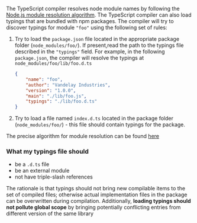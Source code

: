 The TypeScript compiler resolves node module names by following the [Node.js module resolution algorithm](https://nodejs.org/api/modules.html#modules_all_together).
The TypeScript compiler can also load typings that are bundled with npm packages.
The compiler will try to discover typings for module `"foo"` using the following set of rules:

1. Try to load the `package.json` file located in the appropriate package folder (`node_modules/foo/`). If present,read the path to the typings file described in the `"typings"` field. For example, in the following `package.json`, the compiler will resolve the typings at `node_modules/foo/lib/foo.d.ts`

   ```JSON
   {
       "name": "foo",
       "author": "Vandelay Industries",
       "version": "1.0.0",
       "main": "./lib/foo.js",
       "typings": "./lib/foo.d.ts"
   }
   ```

2. Try to load a file named `index.d.ts` located in the package folder (`node_modules/foo/`) - this file should contain typings for the package.

The precise algorithm for module resolution can be found [here](https://github.com/Microsoft/TypeScript/issues/2338)

### What my typings file should

* be a `.d.ts` file
* be an external module
* not have triple-slash references

The rationale is that typings should not bring new compilable items to the set of compiled files; otherwise actual implementation files in the package can be overwritten during compilation.
Additionally, **loading typings should not pollute global scope** by bringing potentially conflicting entries from different version of the same library